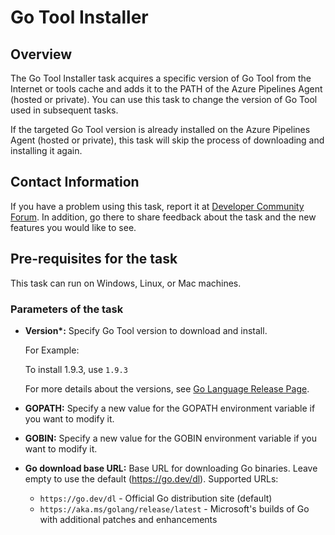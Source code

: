 #  Go Tool Installer 
 
## Overview
 
The Go Tool Installer task acquires a specific version of Go Tool from the Internet or tools cache and adds it to the PATH of the Azure Pipelines Agent (hosted or private). You can use this task to change the version of Go Tool used in subsequent tasks. 
 
If the targeted Go Tool version is already installed on the Azure Pipelines Agent (hosted or private), this task will skip the process of downloading and installing it again.
 
## Contact Information
 
If you have a problem using this task, report it at [Developer Community Forum](https://developercommunity.visualstudio.com/spaces/21/index.html). In addition, go there to share feedback about the task and the new features you would like to see.
 
## Pre-requisites for the task
 
This task can run on Windows, Linux, or Mac machines.
 
### Parameters of the task
 
* **Version\*:** Specify Go Tool version to download and install.
 
    For Example:

    To install 1.9.3, use `1.9.3`
 
    For more details about the versions, see [Go Language Release Page](https://golang.org/doc/devel/release.html).
 
* **GOPATH:** Specify a new value for the GOPATH environment variable if you want to modify it.

* **GOBIN:** Specify a new value for the GOBIN environment variable if you want to modify it.

* **Go download base URL:** Base URL for downloading Go binaries. Leave empty to use the default (https://go.dev/dl). Supported URLs:
  - `https://go.dev/dl` - Official Go distribution site (default)
  - `https://aka.ms/golang/release/latest` - Microsoft's builds of Go with additional patches and enhancements


